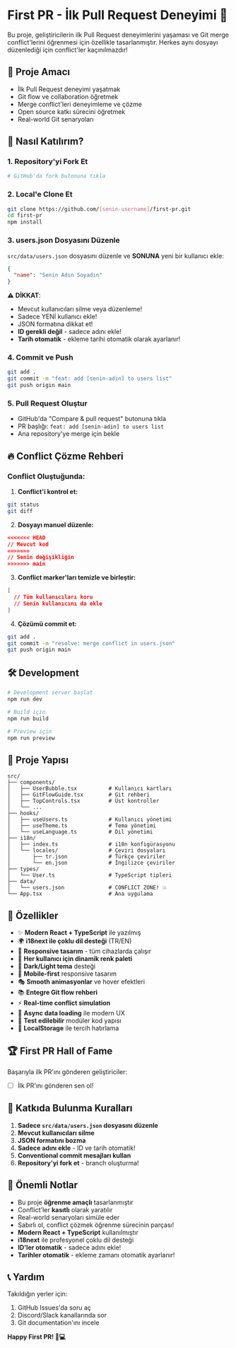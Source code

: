 # First PR - İlk Pull Request Deneyimi 🚀

Bu proje, geliştiricilerin ilk Pull Request deneyimlerini yaşaması ve Git merge conflict'lerini öğrenmesi için özellikle tasarlanmıştır. Herkes aynı dosyayı düzenlediği için conflict'ler kaçınılmazdır!

## 🎯 Proje Amacı

- İlk Pull Request deneyimi yaşatmak
- Git flow ve collaboration öğretmek
- Merge conflict'leri deneyimleme ve çözme
- Open source katkı sürecini öğretmek
- Real-world Git senaryoları

## 🚀 Nasıl Katılırım?

### 1. Repository'yi Fork Et
```bash
# GitHub'da fork butonuna tıkla
```

### 2. Local'e Clone Et
```bash
git clone https://github.com/[senin-username]/first-pr.git
cd first-pr
npm install
```

### 3. users.json Dosyasını Düzenle
`src/data/users.json` dosyasını düzenle ve **SONUNA** yeni bir kullanıcı ekle:

```json
{
  "name": "Senin Adın Soyadın"
}
```

⚠️ **DİKKAT**: 
- Mevcut kullanıcıları silme veya düzenleme!
- Sadece YENİ kullanıcı ekle!
- JSON formatına dikkat et!
- **ID gerekli değil** - sadece adını ekle!
- **Tarih otomatik** - ekleme tarihi otomatik olarak ayarlanır!

### 4. Commit ve Push
```bash
git add .
git commit -m "feat: add [senin-adin] to users list"
git push origin main
```

### 5. Pull Request Oluştur
- GitHub'da "Compare & pull request" butonuna tıkla
- PR başlığı: `feat: add [senin-adin] to users list`
- Ana repository'ye merge için bekle

## 🔥 Conflict Çözme Rehberi

### Conflict Oluştuğunda:

1. **Conflict'i kontrol et:**
```bash
git status
git diff
```

2. **Dosyayı manuel düzenle:**
```json
<<<<<<< HEAD
// Mevcut kod
=======
// Senin değişikliğin
>>>>>>> main
```

3. **Conflict marker'ları temizle ve birleştir:**
```json
[
  // Tüm kullanıcıları koru
  // Senin kullanıcını da ekle
]
```

4. **Çözümü commit et:**
```bash
git add .
git commit -m "resolve: merge conflict in users.json"
git push origin main
```

## 🛠️ Development

```bash
# Development server başlat
npm run dev

# Build için
npm run build

# Preview için
npm run preview
```

## 📁 Proje Yapısı

```
src/
├── components/
│   ├── UserBubble.tsx          # Kullanıcı kartları
│   ├── GitFlowGuide.tsx        # Git rehberi
│   ├── TopControls.tsx         # Üst kontroller
│   └── ...
├── hooks/
│   ├── useUsers.ts             # Kullanıcı yönetimi
│   ├── useTheme.ts             # Tema yönetimi
│   └── useLanguage.ts          # Dil yönetimi
├── i18n/
│   ├── index.ts                # i18n konfigürasyonu
│   └── locales/                # Çeviri dosyaları
│       ├── tr.json             # Türkçe çeviriler
│       └── en.json             # İngilizce çeviriler
├── types/
│   └── User.ts                 # TypeScript tipleri
├── data/
│   └── users.json              # CONFLICT ZONE! 💥
└── App.tsx                     # Ana uygulama
```

## 🎨 Özellikler

- ✨ **Modern React + TypeScript** ile yazılmış
- 🌍 **i18next ile çoklu dil desteği** (TR/EN)
- 🎨 **Responsive tasarım** - tüm cihazlarda çalışır
- 🌈 **Her kullanıcı için dinamik renk paleti**
- 🌙 **Dark/Light tema** desteği
- 📱 **Mobile-first** responsive tasarım
- 🎭 **Smooth animasyonlar** ve hover efektleri
- 📚 **Entegre Git flow rehberi**
- ⚡ **Real-time conflict simulation**
- 🔄 **Async data loading** ile modern UX
- 🧪 **Test edilebilir** modüler kod yapısı
- 💾 **LocalStorage** ile tercih hatırlama

## 🏆 First PR Hall of Fame

Başarıyla ilk PR'ını gönderen geliştiriciler:
- [ ] İlk PR'ını gönderen sen ol!

## 🤝 Katkıda Bulunma Kuralları

1. **Sadece `src/data/users.json` dosyasını düzenle**
2. **Mevcut kullanıcıları silme**
3. **JSON formatını bozma**
4. **Sadece adını ekle** - ID ve tarih otomatik!
5. **Conventional commit mesajları kullan**
6. **Repository'yi fork et** - branch oluşturma!

## 🚨 Önemli Notlar

- Bu proje **öğrenme amaçlı** tasarlanmıştır
- Conflict'ler **kasıtlı** olarak yaratılır
- Real-world senaryoları simüle eder
- Sabırlı ol, conflict çözmek öğrenme sürecinin parçası!
- **Modern React + TypeScript** kullanılmıştır
- **i18next** ile profesyonel çoklu dil desteği
- **ID'ler otomatik** - sadece adını ekle!
- **Tarihler otomatik** - ekleme zamanı otomatik ayarlanır!

## 📞 Yardım

Takıldığın yerler için:
1. GitHub Issues'da soru aç
2. Discord/Slack kanallarında sor
3. Git documentation'ını incele

**Happy First PR! 🚀💻**